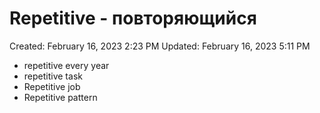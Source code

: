 # Repetitive - повторяющийся

Created: February 16, 2023 2:23 PM
Updated: February 16, 2023 5:11 PM

- repetitive every year
- repetitive task
- Repetitive job
- Repetitive pattern